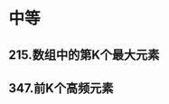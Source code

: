 # 中等

## 215.数组中的第K个最大元素
<leetcode-link title="215.数组中的第K个最大元素" link="https://leetcode.cn/problems/kth-largest-element-in-an-array"></leetcode-link>


## 347.前K个高频元素
<leetcode-link title="347.前K个高频元素" link="https://leetcode.cn/problems/top-k-frequent-elements"></leetcode-link>
